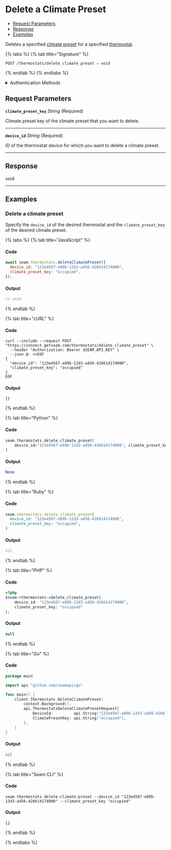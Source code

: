 # Delete a Climate Preset

- [Request Parameters](./#request-parameters)
- [Response](./#response)
- [Examples](./#examples)

Deletes a specified [climate preset](../../capability-guides/thermostats/creating-and-managing-climate-presets/README.md) for a specified [thermostat](https://docs.seam.co/latest/capability-guides/thermostats).

{% tabs %}
{% tab title="Signature" %}
```
POST /thermostats/delete_climate_preset ⇒ void
```
{% endtab %}
{% endtabs %}

<details>

<summary>Authentication Methods</summary>

- API key
- Client session token
- Personal access token
  <br>Must also include the `seam-workspace` header in the request.

To learn more, see [Authentication](https://docs.seam.co/latest/api/authentication).
</details>

## Request Parameters

**`climate_preset_key`** *String* (Required)

Climate preset key of the climate preset that you want to delete.

---

**`device_id`** *String* (Required)

ID of the thermostat device for which you want to delete a climate preset.

---


## Response

void


---

## Examples

### Delete a climate preset

Specify the `device_id` of the desired thermostat and the `climate_preset_key` of the desired climate preset.

{% tabs %}
{% tab title="JavaScript" %}
#### Code

```javascript
await seam.thermostats.deleteClimatePreset({
  device_id: "123e4567-e89b-12d3-a456-426614174000",
  climate_preset_key: "occupied",
});
```

#### Output

```javascript
// void
```
{% endtab %}

{% tab title="cURL" %}
#### Code

```curl
curl --include --request POST "https://connect.getseam.com/thermostats/delete_climate_preset" \
  --header "Authorization: Bearer $SEAM_API_KEY" \
  --json @- <<EOF
{
  "device_id": "123e4567-e89b-12d3-a456-426614174000",
  "climate_preset_key": "occupied"
}
EOF
```

#### Output

```curl
{}
```
{% endtab %}

{% tab title="Python" %}
#### Code

```python
seam.thermostats.delete_climate_preset(
    device_id="123e4567-e89b-12d3-a456-426614174000", climate_preset_key="occupied"
)
```

#### Output

```python
None
```
{% endtab %}

{% tab title="Ruby" %}
#### Code

```ruby
seam.thermostats.delete_climate_preset(
  device_id: "123e4567-e89b-12d3-a456-426614174000",
  climate_preset_key: "occupied",
)
```

#### Output

```ruby
nil
```
{% endtab %}

{% tab title="PHP" %}
#### Code

```php
<?php
$seam->thermostats->delete_climate_preset(
    device_id: "123e4567-e89b-12d3-a456-426614174000",
    climate_preset_key: "occupied"
);
```

#### Output

```php
null
```
{% endtab %}

{% tab title="Go" %}
#### Code

```go
package main

import api "github.com/seamapi/go"

func main() {
	client.Thermostats.DeleteClimatePreset(
		context.Background(),
		api.ThermostatsDeleteClimatePresetRequest{
			DeviceId:         api.String("123e4567-e89b-12d3-a456-426614174000"),
			ClimatePresetKey: api.String("occupied"),
		},
	)
}
```

#### Output

```go
nil
```
{% endtab %}

{% tab title="Seam CLI" %}
#### Code

```seam_cli
seam thermostats delete-climate-preset --device_id "123e4567-e89b-12d3-a456-426614174000" --climate_preset_key "occupied"
```

#### Output

```seam_cli
{}
```
{% endtab %}

{% endtabs %}


